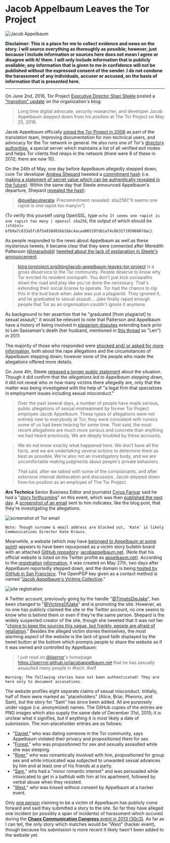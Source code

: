 # Jacob Appelbaum Leaves the Tor Project

![Jacob Appelbaum](https://archive.li/dnJFU/e10f994aecc6a142cced73bcb8b42710d406bcf5.jpg)

**Disclaimer: This is a place for me to collect evidence and news on the story. I will source everything as thoroughly as possible; however, just because I include information or sources here does not mean I agree or disagree with it/ them. I will only include information that is publicly available; any information that is given to me in confidence will not be published without the expressed consent of the sender. I do not condone the harassment of any individuals, accuser or accused, on the basis of information that is presented here.**

***
On June 2nd, 2016, Tor Project [Executive Director Shari Steele](https://archive.is/Q2TTK#selection-767.0-767.32) posted a ["transition" update](https://web.archive.org/web/20160603213021/https://blog.torproject.org/blog/jacob-appelbaum-leaves-tor-project) on the organization's blog:

> Long time digital advocate, security researcher, and developer Jacob Appelbaum stepped down from his position at The Tor Project on May 25, 2016.

Jacob Appelbaum officially [joined the Tor Project in 2008](https://web.archive.org/web/20150926185057/https://blog.torproject.org/blog/jacob-and-matt-join-tor-project) as part of the translation team, improving documentation for non-technical users, and advocacy for the Tor network in general. He also runs one of Tor's [directory authorities](https://archive.is/7jFmj#selection-4563.0-4569.364), a special server which maintains a list of all verified exit nodes and helps Tor clients find relays in the network (there were 8 of these in 2012; there are now 10).

On the 24th of May, one day before Appelbaum allegedly stepped down, core Tor developer [Andrea Shepard](https://archive.is/Q2TTK#selection-739.0-739.25) tweeted a [commitment hash](https://web.archive.org/web/20160603213504/https://twitter.com/puellavulnerata/status/735230102154448898) (i.e. [making a statement of secret value which can be authentically revealed in the future](https://www.wikiwand.com/en/Commitment_scheme)). Within the same day that Steele announced Appelbaum's departure, Shepard [revealed the hash](https://archive.is/V0hZw#selection-26133.0-26133.78):

> [@puellavulnerata](https://archive.is/V0hZw): Precommitment revealed: sha256("It seems one rapist is one rapist too many\n")

(To verify this yourself using OpenSSL, type `echo It seems one rapist is one rapist too many | openssl sha256`, the output of which should be `(stdin)= bfb9a7c833a5fc8f5a938d816b1bbc4acaa06519fdb1af4c8632719596807dac`).

As people responded to the news about Appelbaum as well as these mysterious tweets, it became clear that they were connected after Meredith Patterson ([@maradydd](https://archive.is/1FYbO)) [tweeted about the lack of explanation in Steele's announcement](https://archive.is/1FYbO#selection-5199.0-5213.107).

> [blog.torproject.org/blog/jacob-appelbaum-leaves-tor-project](https://blog.torproject.org/blog/jacob-appelbaum-leaves-tor-project) is a gross disservice to the Tor community. People deserve to know why Tor evicted its resident sociopath. You don't just kick sociopaths down the road and play like you've done the necessary. That's extending their social license to operate. Tor had the chance to nip this in the bud back when Jake was just a plagiarist. They ignored it, and he graduated to sexual assault... Jake finally raped enough people that Tor as an organisation couldn't ignore it anymore.

As background to her assertion that he "graduated [from plagiarist] to sexual assault," it would be relevant to note that Patterson and Appelbaum have a history of being involved in [plagarism disputes](https://web.archive.org/web/20160605152831/http://comments.gmane.org/gmane.comp.security.otr.devel/1546) extending back prior to Len Sassaman's death (her husband, mentioned in [this thread](https://twitter.com/ioerror/status/302261054497509376) as "Len") in 2011.

The majority of those who responded were [shocked and/ or asked for more information](https://web.archive.org/web/20160604033907/https://twitter.com/maradydd/status/738801590333624320), both about the rape allegations and the circumstances of Appelbaum stepping down; however none of the people who made the allegations offered more details.

On June 4th, Steele [released a longer public statement](https://archive.is/uOTpp) about the situation. Though it did confirm that *the allegations led to Appelbaum stepping down*, it did not reveal who or how many victims there allegedly are, only that the matter was being investigated with the help of "a legal firm that specializes in employment issues including sexual misconduct."

> Over the past several days, a number of people have made serious, public allegations of sexual mistreatment by former Tor Project employee Jacob Appelbaum. These types of allegations were not entirely new to everybody at Tor; they were consistent with rumors some of us had been hearing for some time. That said, the most recent allegations are much more serious and concrete than anything we had heard previously. We are deeply troubled by these accounts.

> We do not know exactly what happened here. We don't have all the facts, and we are undertaking several actions to determine them as best as possible. We're also not an investigatory body, and we are uncomfortable making judgments about people's private behaviors.

> That said, after we talked with some of the complainants, and after extensive internal deliberation and discussion, Jacob stepped down from his position as an employee of The Tor Project.

**Ars Technica** Senior Business Editor and journalist [Cyrus Farivar](https://web.archive.org/web/20160602030108/http://arstechnica.com/author/cyrus-farivar/) said he had a "[story forthcoming](https://archive.is/aGbcD)" on this event, which was then [published the next day](https://web.archive.org/web/20160605131228/http://arstechnica.com/tech-policy/2016/06/tor-developer-jacob-appelbaum-quits-after-sexual-mistreatment-allegations/). A [screenshot of an email](https://archive.is/No8pV) sent to him indicates, like the blog post, that they're investigating the allegations.

![screenshot of Tor email](https://pbs.twimg.com/media/CkGZAXPWgAEb45T.jpg)

`Note: Though surname & email address are blacked out, 'Kate' is likely Communications Director Kate Krauss.`

Meanwhile, a website (which may have [belonged to Appelbaum at some point](https://twitter.com/absinthol/status/739148659418402820)) appears to have been repurposed as a victim story bulletin board with an attached [GitHub repository](https://archive.is/https://github.com/ioerrror/jacobappelbaum.net*): [jacobappelbaum.net](https://archive.is/8m4Yk). (Note that his official website is listed on his Twitter profile as [appelbaum.net](https://archive.is/bPSlT#selection-1045.1-1045.15)). According to the [registration](https://archive.is/VMYhK) [information](https://archive.is/nMT7M#selection-1219.0-1219.29), it was created on May 27th, two days after Appelbaum reportedly stepped down, and the domain is being [hosted by GitHub in San Francisco](https://archive.is/aA6HV). The OpenPGP key given as a contact method is named "[Jacob Appelbaum's Victims Collective](https://archive.is/FPrQm)."

![site registration](https://crypto.quebec/wp-content/uploads/2016/06/Capture.png)

A Twitter account, previously going by the handle "[@TimetoDieJake](https://archive.is/ucuwA)", has been changed to "[@VictimsOfJake](https://archive.is/tHhxh)" and is promoting the site. However, as no one has publicly claimed the site or the Twitter account, no one seems to know who is behind them or even if they're the same person. Shepard is the widely suspected creator of the site, though she tweeted that it was not her "[choice to keep the sources this vague, but frankly, people are afraid of retaliation](https://archive.is/V0hZw#selection-3557.1-3557.98)." Besides the alleged victim stories themselves, the most alarming aspect of the website is the lack of good faith displayed by the tweet button at the bottom which prompts people to share the website as if it was owned and controlled by Appelbaum:

> I just read on [@ioerror](https://twitter.com/ioerror)'s homepage https://ioerrror.github.io/jacobappelbaum.net that he has sexually assaulted many people in #tech. #wtf

`Warning: The following stories have not been authenticated! They are here only to document accusations.`

The website profiles eight separate claims of sexual misconduct. Initially, half of them were marked as "placeholders" (Alice, Briar, Pheonix, and Sam), but the story for "Sam" has since been added. All are purposely under vague (i.e. anonymized) names. The GitHub copies of the entries are PNG images which also supply the same date of December 31st, 2015; it is unclear what it signifies, but if anything it is most likely a date of submission. The non-placeholder entries are as follows:

+ "[Daniel](https://archive.is/R6nDq)," who was dating someone in the Tor community, says Appelbaum violated their privacy and propositioned them for sex.
+ "[Forest](https://archive.is/bUw87)," who was propositioned for sex and sexually assaulted while she was sleeping.
+ "[River](https://archive.is/0jbVl)," who was romantically involved with him, propositioned for group sex and while intoxicated was subjected to unwanted sexual advances by him and at least one of his friends at a party.
+ "[Sam](https://archive.is/Tn1fy)," who had a "minor romantic interest" and was persuaded while intoxicated to get in a bathtub with him at his apartment, followed by verbal abuse when they resisted.
+ "[West](https://archive.is/TjhUQ)," who was kissed without consent by Appelbaum at a hacker event.

Only [one person](https://archive.is/9kjWs) claiming to be a victim of Appelbaum has publicly come forward and said they submitted a story to the site. So far they have alleged one incident (or possibly a span of incidents) of harassment which occured during the [**Chaos Communication Congress** event in 2013 (30c3)](https://web.archive.org/web/20160411055714/https://events.ccc.de/congress/2013/wiki/Main_Page). As far as I can tell, the only story which matches would be "West" (hacker event), though because his submission is more recent it likely hasn't been added to the website yet.
